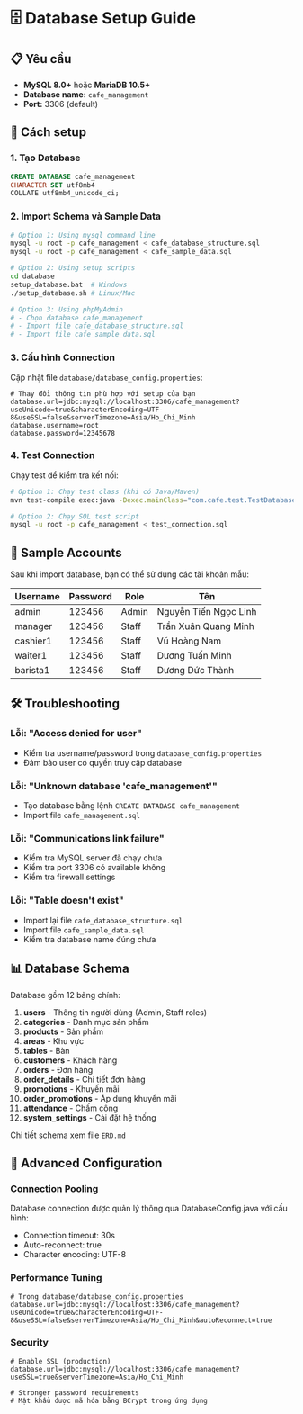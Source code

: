 # 🗄️ Database Setup Guide

## 📋 Yêu cầu

- **MySQL 8.0+** hoặc **MariaDB 10.5+**
- **Database name:** `cafe_management`
- **Port:** 3306 (default)

## 🚀 Cách setup

### 1. Tạo Database
```sql
CREATE DATABASE cafe_management 
CHARACTER SET utf8mb4 
COLLATE utf8mb4_unicode_ci;
```

### 2. Import Schema và Sample Data
```bash
# Option 1: Using mysql command line
mysql -u root -p cafe_management < cafe_database_structure.sql
mysql -u root -p cafe_management < cafe_sample_data.sql

# Option 2: Using setup scripts
cd database
setup_database.bat  # Windows
./setup_database.sh # Linux/Mac

# Option 3: Using phpMyAdmin
# - Chọn database cafe_management
# - Import file cafe_database_structure.sql
# - Import file cafe_sample_data.sql
```

### 3. Cấu hình Connection
Cập nhật file `database/database_config.properties`:

```properties
# Thay đổi thông tin phù hợp với setup của bạn
database.url=jdbc:mysql://localhost:3306/cafe_management?useUnicode=true&characterEncoding=UTF-8&useSSL=false&serverTimezone=Asia/Ho_Chi_Minh
database.username=root
database.password=12345678
```

### 4. Test Connection
Chạy test để kiểm tra kết nối:

```bash
# Option 1: Chạy test class (khi có Java/Maven)
mvn test-compile exec:java -Dexec.mainClass="com.cafe.test.TestDatabaseConnection"

# Option 2: Chạy SQL test script
mysql -u root -p cafe_management < test_connection.sql
```

## 🔑 Sample Accounts

Sau khi import database, bạn có thể sử dụng các tài khoản mẫu:

| Username | Password | Role | Tên |
|----------|----------|------|-----|
| admin | 123456 | Admin | Nguyễn Tiến Ngọc Linh |
| manager | 123456 | Staff | Trần Xuân Quang Minh |
| cashier1 | 123456 | Staff | Vũ Hoàng Nam |
| waiter1 | 123456 | Staff | Dương Tuấn Minh |
| barista1 | 123456 | Staff | Dương Dức Thành |

## 🛠️ Troubleshooting

### Lỗi: "Access denied for user"
- Kiểm tra username/password trong `database_config.properties`
- Đảm bảo user có quyền truy cập database

### Lỗi: "Unknown database 'cafe_management'"
- Tạo database bằng lệnh `CREATE DATABASE cafe_management`
- Import file `cafe_management.sql`

### Lỗi: "Communications link failure"
- Kiểm tra MySQL server đã chạy chưa
- Kiểm tra port 3306 có available không
- Kiểm tra firewall settings

### Lỗi: "Table doesn't exist"
- Import lại file `cafe_database_structure.sql`
- Import file `cafe_sample_data.sql`
- Kiểm tra database name đúng chưa

## 📊 Database Schema

Database gồm 12 bảng chính:

1. **users** - Thông tin người dùng (Admin, Staff roles)
2. **categories** - Danh mục sản phẩm
3. **products** - Sản phẩm
4. **areas** - Khu vực
5. **tables** - Bàn
6. **customers** - Khách hàng
7. **orders** - Đơn hàng
8. **order_details** - Chi tiết đơn hàng
9. **promotions** - Khuyến mãi
10. **order_promotions** - Áp dụng khuyến mãi
11. **attendance** - Chấm công
12. **system_settings** - Cài đặt hệ thống

Chi tiết schema xem file `ERD.md`

## 🔧 Advanced Configuration

### Connection Pooling
Database connection được quản lý thông qua DatabaseConfig.java với cấu hình:
- Connection timeout: 30s
- Auto-reconnect: true
- Character encoding: UTF-8

### Performance Tuning
```properties
# Trong database/database_config.properties
database.url=jdbc:mysql://localhost:3306/cafe_management?useUnicode=true&characterEncoding=UTF-8&useSSL=false&serverTimezone=Asia/Ho_Chi_Minh&autoReconnect=true
```

### Security
```properties
# Enable SSL (production)
database.url=jdbc:mysql://localhost:3306/cafe_management?useSSL=true&serverTimezone=Asia/Ho_Chi_Minh

# Stronger password requirements
# Mật khẩu được mã hóa bằng BCrypt trong ứng dụng
```